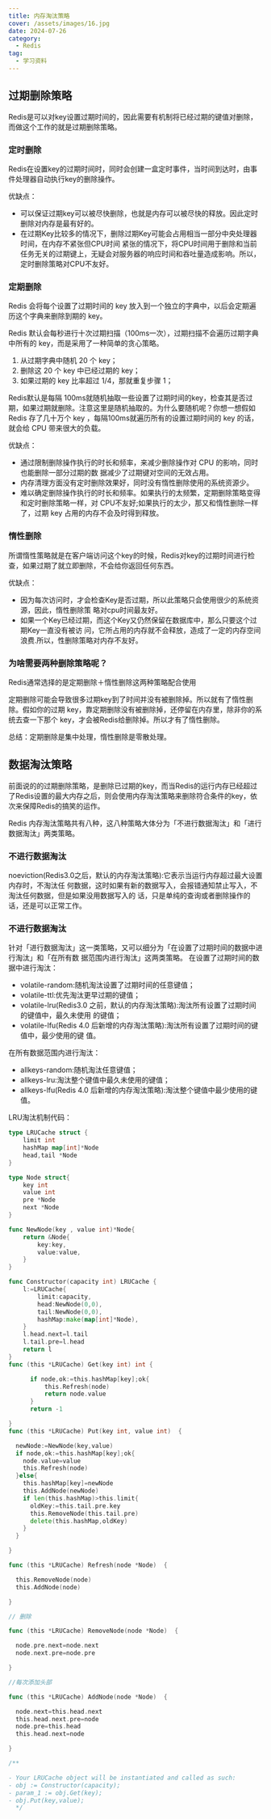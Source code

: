 ```yaml
---
title: 内存淘汰策略
cover: /assets/images/16.jpg
date: 2024-07-26
category:
  - Redis
tag:
  - 学习资料
---
```


<!-- more -->
## 过期删除策略

Redis是可以对key设置过期时间的，因此需要有机制将已经过期的键值对删除，而做这个工作的就是过期删除策略。

### 定时删除

Redis在设置key的过期时间时，同时会创建一盒定时事件，当时间到达时，由事件处理器自动执行key的删除操作。

优缺点：

- 可以保证过期key可以被尽快删除，也就是内存可以被尽快的释放。因此定时删除对内存是最有好的。
- 在过期Key比较多的情况下，删除过期Key可能会占用相当一部分中央处理器时间，在内存不紧张但CPU时间
  紧张的情况下，将CPU时间用于删除和当前任务无关的过期键上，无疑会对服务器的响应时间和吞吐量造成影响。所以，定时删除策略对CPU不友好。

### 定期删除

Redis 会将每个设置了过期时间的 key 放入到一个独立的字典中，以后会定期遍历这个字典来删除到期的 key。

Redis 默认会每秒进行十次过期扫描（100ms一次），过期扫描不会遍历过期字典中所有的 key，而是采用了一种简单的贪心策略。

1. 从过期字典中随机 20 个 key；
2. 删除这 20 个 key 中已经过期的 key；
3. 如果过期的 key 比率超过 1/4，那就重复步骤 1；

Redis默认是每隔 100ms就随机抽取一些设置了过期时间的key，检查其是否过期，如果过期就删除。注意这里是随机抽取的。为什么要随机呢？你想一想假如 Redis 存了几十万个 key ，每隔100ms就遍历所有的设置过期时间的 key 的话，就会给 CPU 带来很大的负载。

优缺点：

- 通过限制删除操作执行的时长和频率，来减少删除操作对 CPU 的影响，同时也能删除一部分过期的数
  据减少了过期键对空间的无效占用。
- 内存清理方面没有定时删除效果好，同时没有惰性删除使用的系统资源少。
- 难以确定删除操作执行的时长和频率。如果执行的太频繁，定期删除策略变得和定时删除策略一样，对
  CPU不友好;如果执行的太少，那又和惰性删除一样了，过期 key 占用的内存不会及时得到释放。

### 惰性删除

所谓惰性策略就是在客户端访问这个key的时候，Redis对key的过期时间进行检查，如果过期了就立即删除，不会给你返回任何东西。

优缺点：

- 因为每次访问时，才会检查Key是否过期，所以此策略只会使用很少的系统资源，因此，惰性删除策
  略对cpu时间最友好。
- 如果一个Key已经过期，而这个Key又仍然保留在数据库中，那么只要这个过期Key一直没有被访
  问，它所占用的内存就不会释放，造成了一定的内存空间浪费.所以，性删除策略对内存不友好。

### 为啥需要两种删除策略呢？

Redis通常选择的是定期删除＋惰性删除这两种策略配合使用

定期删除可能会导致很多过期key到了时间并没有被删除掉。所以就有了惰性删除。假如你的过期 key，靠定期删除没有被删除掉，还停留在内存里，除非你的系统去查一下那个 key，才会被Redis给删除掉。所以才有了惰性删除。

总结：定期删除是集中处理，惰性删除是零散处理。

## 数据淘汰策略

前面说的的过期删除策略，是删除已过期的key，而当Redis的运行内存已经超过了Redis设置的最大内存之后，则会使用内存淘汰策略来删除符合条件的key，依次来保障Redis的搞笑的运作。

Redis 内存淘汰策略共有八种，这八种策略大体分为「不进行数据淘汰」和「进行数据淘汰」两类策略。

### 不进行数据淘汰

noeviction(Redis3.0之后，默认的内存淘汰策略):它表示当运行内存超过最大设置内存时，不淘汰任
何数据，这时如果有新的数据写入，会报错通知禁止写入，不淘汰任何数据，但是如果没用数据写入的
话，只是单纯的查询或者删除操作的话，还是可以正常工作。

### 不进行数据淘汰

针对「进行数据淘汰」这一类策略，又可以细分为「在设置了过期时间的数据中进行淘汰」和「在所有数
据范围内进行淘汰」这两类策略。
在设置了过期时间的数据中进行淘汰：

- volatile-random:随机淘汰设置了过期时间的任意键值；
- volatile-ttl:优先淘汰更早过期的键值；
- volatile-lru(Redis3.0 之前，默认的内存淘汰策略):淘汰所有设置了过期时间的键值中，最久未使用
  的键值；
- volatile-lfu(Redis 4.0 后新增的内存淘汰策略):淘汰所有设置了过期时间的键值中，最少使用的键
  值。

在所有数据范围内进行淘汰：

- allkeys-random:随机淘汰任意键值；
- allkeys-lru:淘汰整个键值中最久未使用的键值；
- allkeys-lfu(Redis 4.0 后新增的内存淘汰策略):淘汰整个键值中最少使用的键值。



LRU淘汰机制代码：

```go
type LRUCache struct {
    limit int 
    hashMap map[int]*Node
    head,tail *Node
}

type Node struct{
    key int 
    value int
    pre *Node
    next *Node
}

func NewNode(key , value int)*Node{
    return &Node{
        key:key,
        value:value,
    }
}

func Constructor(capacity int) LRUCache {
    l:=LRUCache{
        limit:capacity,
        head:NewNode(0,0),
        tail:NewNode(0,0),
        hashMap:make(map[int]*Node),
    }
    l.head.next=l.tail
    l.tail.pre=l.head
    return l
}
func (this *LRUCache) Get(key int) int {

      if node,ok:=this.hashMap[key];ok{
          this.Refresh(node)
          return node.value
      }
      return -1

}
func (this *LRUCache) Put(key int, value int)  {

  newNode:=NewNode(key,value)
  if node,ok:=this.hashMap[key];ok{
    node.value=value
    this.Refresh(node)
  }else{
    this.hashMap[key]=newNode
    this.AddNode(newNode)
    if len(this.hashMap)>this.limit{
      oldKey:=this.tail.pre.key
      this.RemoveNode(this.tail.pre)
      delete(this.hashMap,oldKey)
    }
  }

}

func (this *LRUCache) Refresh(node *Node)  {

  this.RemoveNode(node)
  this.AddNode(node)

}

// 删除

func (this *LRUCache) RemoveNode(node *Node)  {

  node.pre.next=node.next
  node.next.pre=node.pre

}

//每次添加头部

func (this *LRUCache) AddNode(node *Node)  {

  node.next=this.head.next
  this.head.next.pre=node
  node.pre=this.head
  this.head.next=node

}

/**

- Your LRUCache object will be instantiated and called as such:
- obj := Constructor(capacity);
- param_1 := obj.Get(key);
- obj.Put(key,value);
  */
```

